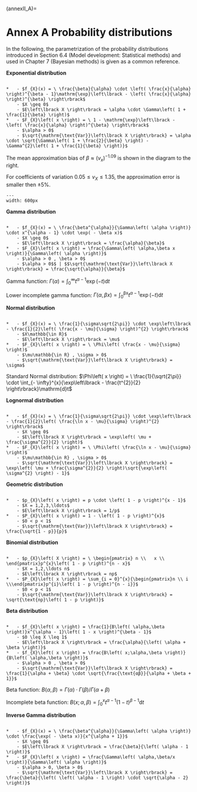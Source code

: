 (annexII_A)=
# Annex A Probability distributions

In the following, the parametrization of the probability distributions introduced in Section 6.4 (Model development: Statistical methods) and used in Chapter 7 (Bayesian methods) is given as a common reference.

**Exponential distribution**

```{list-table}

*   - $f_{X}(x) = \ \frac{\beta}{\alpha} \cdot \left( \frac{x}{\alpha} \right)^{\beta - 1}\mathrm{\exp}\left\lbrack - \left( \frac{x}{\alpha} \right)^{\beta} \right\rbrack$
    - $X \geq 0$
    - $E\left\lbrack X \right\rbrack = \alpha \cdot \Gamma\left( 1 + \frac{1}{\beta} \right)$
*   - $F_{X}\left( x \right) = \ 1 - \mathrm{\exp}\left\lbrack - \left( \frac{x}{\alpha} \right)^{\beta} \right\rbrack$
    - $\alpha > 0$
    - $\sqrt{\mathrm{\text{Var}}\left\lbrack X \right\rbrack} = \alpha \cdot \sqrt{\Gamma\left( 1 + \frac{2}{\beta} \right) - \Gamma^{2}\left( 1 + \frac{1}{\beta} \right)}$
```

The mean approximation bias of $\beta \approx \left( v_{x} \right)^{- 1.09}$ is shown in the diagram to the right. 

For coefficients of variation $0.05 \leq v_{X} \leq 1.35$, the approximation error is smaller then $\pm 5\%$.

```{figure} pictures/annexII_A_1.png
---
width: 600px
```

**Gamma distribution**

```{list-table}

*   - $f_{X}(x) = \ \frac{\beta^{\alpha}}{\Gamma\left( \alpha \right)} \cdot x^{\alpha - 1} \cdot \exp( - \beta x)$
    - $X \geq 0$
    - $E\left\lbrack X \right\rbrack = \frac{\alpha}{\beta}$
*   - $F_{X}\left( x \right) = \frac{\Gamma\left( \alpha,\beta x \right)}{\Gamma\left( \alpha \right)}$
    - $\alpha > 0 , \beta > 0$
    - $\alpha > 0$$ | $$\sqrt{\mathrm{\text{Var}}\left\lbrack X \right\rbrack} = \frac{\sqrt{\alpha}}{\beta}$
```

Gamma function: $\Gamma\left( \alpha \right) = \int_{0}^{\infty}{t^{\alpha - 1}\mathrm{\exp}\left( - t \right)\mathrm{d}t}$

Lower incomplete gamma function: $\Gamma\left( \alpha,\beta x \right) = \int_{0}^{\text{βx}}{t^{\alpha - 1}\mathrm{\exp}\left( - t \right)\mathrm{d}t}$


**Normal distribution**


```{list-table}

*   - $f_{X}(x) = \ \frac{1}{\sigma\sqrt{2\pi}} \cdot \exp\left\lbrack - \frac{1}{2}\left( \frac{x - \mu}{\sigma} \right)^{2} \right\rbrack$
    - $X\mathbb{\in R}$
    - $E\left\lbrack X \right\rbrack = \mu$
*   - $F_{X}\left( x \right) = \ \Phi\left( \frac{x - \mu}{\sigma} \right)$
    - $\mu\mathbb{\in R} , \sigma > 0$
    - $\sqrt{\mathrm{\text{Var}}\left\lbrack X \right\rbrack} = \sigma$
```

Standard Normal distribution: $\Phi\left( x \right) = \ \frac{1}{\sqrt{2\pi}} \cdot \int_{- \infty}^{x}{\exp\left\lbrack - \frac{t^{2}}{2} \right\rbrack}\mathrm{d}t$

**Lognormal distribution**

```{list-table}

*   - $f_{X}(x) = \ \frac{1}{\sigma\sqrt{2\pi}} \cdot \exp\left\lbrack - \frac{1}{2}\left( \frac{\ln x - \mu}{\sigma} \right)^{2} \right\rbrack$
    - $X \geq 0$
    - $E\left\lbrack X \right\rbrack = \exp\left( \mu + \frac{\sigma^{2}}{2} \right)$
*   - $F_{X}\left( x \right) = \ \Phi\left( \frac{\ln x - \mu}{\sigma} \right)$
    - $\mu\mathbb{\in R} , \sigma > 0$
    - $\sqrt{\mathrm{\text{Var}}\left\lbrack X \right\rbrack} = \exp\left( \mu + \frac{\sigma^{2}}{2} \right)\sqrt{\exp\left( \sigma^{2} \right) - 1}$
```

**Geometric distribution**

```{list-table}

*   - $p_{X}\left( x \right) = p \cdot \left( 1 - p \right)^{x - 1}$
    - $X = 1,2,3,\ldots$
    - $E\left\lbrack X \right\rbrack = 1/p$
*   - $P_{X}\left( x \right) = 1 - \left( 1 - p \right)^{x}$
    - $0 < p < 1$
    - $\sqrt{\mathrm{\text{Var}}\left\lbrack X \right\rbrack} = \frac{\sqrt{1 - p}}{p}$
```

**Binomial distribution**

```{list-table}

*   - $p_{X}\left( X \right) = \ \begin{pmatrix} n \\   x \\ \end{pmatrix}p^{x}\left( 1 - p \right)^{n - x}$
    - $X = 1,2,\ldots n$
    - $E\left\lbrack X \right\rbrack = np$
*   - $P_{X}\left( x \right) = \sum_{i = 0}^{x}{\begin{pmatrix}n \\ i \\\end{pmatrix}p^{i}\left( 1 - p \right)^{n - i}}$
    - $0 < p < 1$
    - $\sqrt{\mathrm{\text{Var}}\left\lbrack X \right\rbrack} = \sqrt{\text{np}\left( 1 - p \right)}$
```

**Beta distribution**

```{list-table}

*   - $f_{X}\left( x \right) = \frac{1}{B\left( \alpha,\beta \right)}x^{\alpha - 1}\left( 1 - x \right)^{\beta - 1}$
    - $0 \leq X \leq 1$
    - $E\left\lbrack X \right\rbrack = \frac{\alpha}{\left( \alpha + \beta \right)}$
*   - $f_{X}\left( x \right) = \frac{B\left( x;\alpha,\beta \right)}{B\left( \alpha,\beta \right)}$
    - $\alpha > 0 , \beta > 0$
    - $\sqrt{\mathrm{\text{Var}}\left\lbrack X \right\rbrack} = \frac{1}{\alpha + \beta} \cdot \sqrt{\frac{\text{αβ}}{\alpha + \beta + 1}}$
```

Beta function: $B\left( \alpha,\beta \right) = \Gamma\left( \alpha \right) \cdot \Gamma\left( \beta \right)/\Gamma\left( \alpha + \beta \right)$

Incomplete beta function: $B\left( x;\alpha,\beta \right) = \int_{0}^{x}{t^{\alpha - 1}\left( 1 - t \right)^{\beta - 1}\mathrm{d}t}$

**Inverse Gamma distribution**

```{list-table}

*   - $f_{X}(x) = \ \frac{\beta^{\alpha}}{\Gamma\left( \alpha \right)} \cdot \frac{\exp( - \beta x)}{x^{\alpha + 1}}$
    - $X \geq 0$
    - $E\left\lbrack X \right\rbrack = \frac{\beta}{\left( \alpha - 1 \right)}$
*   - $F_{X}\left( x \right) = \frac{\Gamma\left( \alpha,\beta/x \right)}{\Gamma\left( \alpha \right)}$
    - $\alpha > 0, \beta > 0$
    - $\sqrt{\mathrm{\text{Var}}\left\lbrack X \right\rbrack} = \frac{\beta}{\left( \left( \alpha - 1 \right) \cdot \sqrt{\alpha - 2} \right)}$
```

